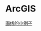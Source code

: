 # ArcGIS

[画线的小例子](https://huzhengen.github.io/ArcGIS/%E7%94%BB%E7%BA%BF%E7%9A%84%E4%BE%8B%E5%AD%90.html)